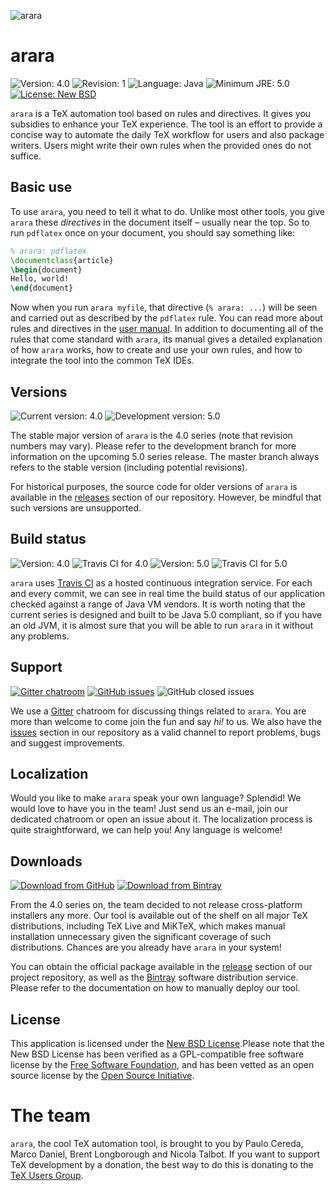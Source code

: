 ![arara](https://i.stack.imgur.com/hjUsN.png)

# arara

![Version: 4.0](https://img.shields.io/badge/current_version-4.0-blue.svg?style=flat-square)
![Revision: 1](https://img.shields.io/badge/revision-1-blue.svg?style=flat-square)
![Language: Java](https://img.shields.io/badge/language-Java-blue.svg?style=flat-square)
![Minimum JRE: 5.0](https://img.shields.io/badge/minimum_JRE-5.0-blue.svg?style=flat-square)
[![License: New BSD](https://img.shields.io/badge/license-New_BSD-blue.svg?style=flat-square)](https://opensource.org/licenses/bsd-license)

`arara` is a TeX automation tool based on rules and directives. It gives you subsidies to enhance your TeX experience. The tool is an effort to provide a concise way to automate the daily TeX workflow for users and also package writers. Users might write their own rules when the provided ones do not suffice.

## Basic use

To use `arara`, you need to tell it what to do. Unlike most other tools, you give `arara` these _directives_ in the document itself – usually near the top.  So to run `pdflatex` once on your document, you should say something like:

```tex
% arara: pdflatex
\documentclass{article}
\begin{document}
Hello, world!
\end{document}
```

Now when you run `arara myfile`, that directive (`% arara: ...`) will be seen and carried out as described by the `pdflatex` rule.  You can read more about rules and directives in the [user manual](http://mirrors.ctan.org/support/arara/doc/arara-usermanual.pdf). In addition to documenting all of the rules that come standard with `arara`, its manual gives a detailed explanation of how `arara` works, how to create and use your own rules, and how to integrate the tool into the common TeX IDEs.

## Versions


![Current version: 4.0](https://img.shields.io/badge/current_version-4.0-blue.svg?style=flat-square)
![Development version: 5.0](https://img.shields.io/badge/development_version-5.0-red.svg?style=flat-square)

The stable major version of `arara` is the 4.0 series (note that revision numbers may vary). Please refer to the development branch for more information on the upcoming 5.0 series release. The master branch always refers to the stable version (including potential revisions).

For historical purposes, the source code for older versions of `arara` is available in the [releases](https://github.com/cereda/arara/releases) section of our repository. However, be mindful that such versions are unsupported.

## Build status

![Version: 4.0](https://img.shields.io/badge/version-4.0-blue.svg?style=flat-square)
![Travis CI for 4.0](https://img.shields.io/travis/cereda/arara.svg?style=flat-square)
![Version: 5.0](https://img.shields.io/badge/version-5.0-red.svg?style=flat-square)
![Travis CI for 5.0](https://img.shields.io/travis/cereda/arara/develoopment.svg?style=flat-square)

`arara` uses [Travis CI](https://travis-ci.org) as a hosted continuous integration service. For each and every commit, we can see in real time the build status of our application checked against a range of Java VM vendors. It is worth noting that the current series is designed and built to be Java 5.0 compliant, so if you have an old JVM, it is almost sure that you will be able to run `arara` in it without any problems.

## Support

[![Gitter chatroom](https://img.shields.io/badge/gitter-join_chat-blue.svg?style=flat-square)](https://opensource.org/licenses/bsd-license)
[![GitHub issues](https://img.shields.io/github/issues-raw/cereda/arara.svg?style=flat-square)](https://gitter.im/cereda/arara)
![GitHub closed issues](https://img.shields.io/github/issues-closed-raw/cereda/arara.svg?style=flat-square)

We use a [Gitter](https://gitter.im/cereda/arara) chatroom for discussing things related to `arara`. You are more than welcome to come join the fun and say *hi!* to us. We also have the [issues](https://github.com/cereda/arara/issues) section in our repository as a valid channel to report problems, bugs and suggest improvements. 

## Localization

Would you like to make `arara` speak your own language? Splendid! We would love to have you in the team! Just send us an e-mail, join our dedicated chatroom or open an issue about it. The localization process is quite straightforward, we can help you! Any language is welcome!

## Downloads

[![Download from GitHub](https://img.shields.io/badge/github-4.0-blue.svg?style=flat-square)](https://github.com/cereda/arara/releases)
[![Download from Bintray](https://img.shields.io/badge/bintray-4.0-blue.svg?style=flat-square)](https://bintray.com/cereda/arara)

From the 4.0 series on, the team decided to not release cross-platform installers any more. Our tool is available out of the shelf on all major TeX distributions, including TeX Live and MiKTeX, which makes manual installation unnecessary given the significant coverage of such distributions. Chances are you already have `arara` in your system!

You can obtain the official package available in the [release](https://github.com/cereda/arara/releases) section of our project repository, as well as the [Bintray](https://bintray.com/cereda/arara) software distribution service. Please refer to the documentation on how to manually deploy our tool.

## License

This application is licensed under the [New BSD License](http://www.opensource.org/licenses/bsd-license.php).Please note that the New BSD License has been verified as a GPL-compatible free software license by the [Free Software Foundation](http://www.fsf.org/), and has been vetted as an open source license by the [Open Source Initiative](http://www.opensource.org/).

# The team

`arara`, the cool TeX automation tool, is brought to you by Paulo Cereda, Marco Daniel, Brent Longborough and Nicola Talbot. If you want to support TeX development by a donation, the best way to do this is donating to the [TeX Users Group](https://www.tug.org/donate.html).

